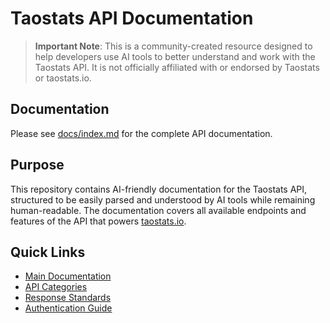 # Taostats API Documentation

> **Important Note**: This is a community-created resource designed to help developers use AI tools to better understand and work with the Taostats API. It is not officially affiliated with or endorsed by Taostats or taostats.io.

## Documentation

Please see [docs/index.md](docs/index.md) for the complete API documentation.

## Purpose

This repository contains AI-friendly documentation for the Taostats API, structured to be easily parsed and understood by AI tools while remaining human-readable. The documentation covers all available endpoints and features of the API that powers [taostats.io](https://taostats.io).

## Quick Links

- [Main Documentation](docs/index.md)
- [API Categories](docs/index.md#api-categories)
- [Response Standards](docs/index.md#response-standards)
- [Authentication Guide](docs/api-key.md) 